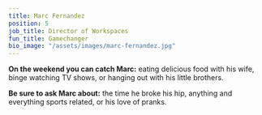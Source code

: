 ```yaml
---
title: Marc Fernandez
position: 5
job_title: Director of Workspaces
fun_title: Gamechanger
bio_image: "/assets/images/marc-fernandez.jpg"
---
```


**On the weekend you can catch Marc:** eating delicious food with his wife, binge watching TV shows, or hanging out with his little brothers.

**Be sure to ask Marc about:** the time he broke his hip, anything and everything sports related, or his love of pranks.

